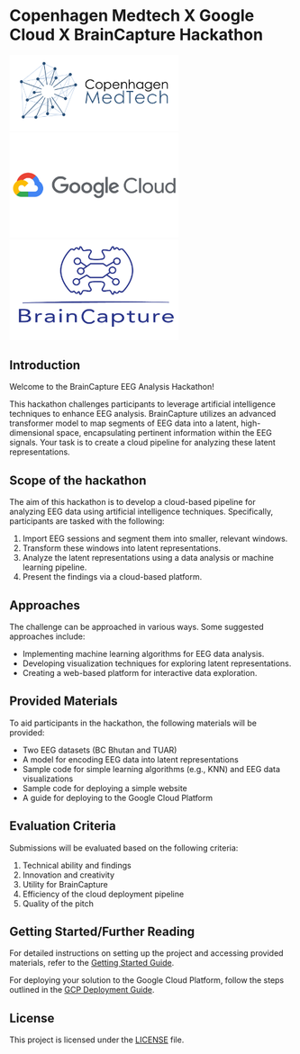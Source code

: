 # Copenhagen Medtech X Google Cloud X BrainCapture Hackathon

<img src="figs/logos/cm_logo.png" width="300">  <img src="figs/logos/gcp_logo.png" width="300"> <img src="/figs/logos/bc_logo.png" width="300">

## Introduction

Welcome to the BrainCapture EEG Analysis Hackathon! 

This hackathon challenges participants to leverage artificial intelligence techniques to enhance EEG analysis. BrainCapture utilizes an advanced transformer model to map segments of EEG data into a latent, high-dimensional space, encapsulating pertinent information within the EEG signals. Your task is to create a cloud pipeline for analyzing these latent representations.

## Scope of the hackathon

The aim of this hackathon is to develop a cloud-based pipeline for analyzing EEG data using artificial intelligence techniques. Specifically, participants are tasked with the following:

1. Import EEG sessions and segment them into smaller, relevant windows.
2. Transform these windows into latent representations.
3. Analyze the latent representations using a data analysis or machine learning pipeline.
4. Present the findings via a cloud-based platform.

## Approaches

The challenge can be approached in various ways. Some suggested approaches include:

- Implementing machine learning algorithms for EEG data analysis.
- Developing visualization techniques for exploring latent representations.
- Creating a web-based platform for interactive data exploration.

## Provided Materials

To aid participants in the hackathon, the following materials will be provided:

- Two EEG datasets (BC Bhutan and TUAR)
- A model for encoding EEG data into latent representations
- Sample code for simple learning algorithms (e.g., KNN) and EEG data visualizations
- Sample code for deploying a simple website
- A guide for deploying to the Google Cloud Platform

## Evaluation Criteria

Submissions will be evaluated based on the following criteria:

1. Technical ability and findings
2. Innovation and creativity
3. Utility for BrainCapture
4. Efficiency of the cloud deployment pipeline
5. Quality of the pitch

## Getting Started/Further Reading

For detailed instructions on setting up the project and accessing provided materials, refer to the [Getting Started Guide](docs/getting_started.md).

For deploying your solution to the Google Cloud Platform, follow the steps outlined in the [GCP Deployment Guide](docs/gcp_deployment.md).

## License

This project is licensed under the [LICENSE](LICENSE) file.
